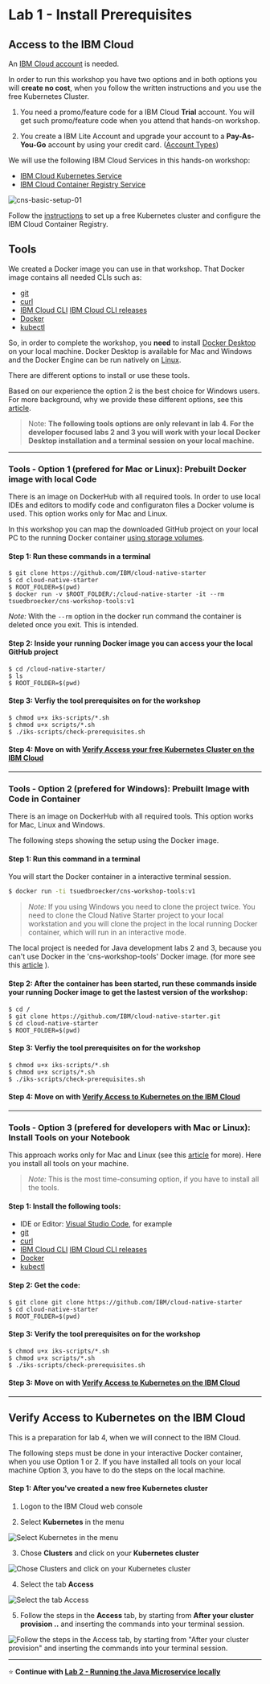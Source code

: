 # Lab 1 - Install Prerequisites

## Access to the IBM Cloud

An [IBM Cloud account](https://cloud.ibm.com/registration) is needed. 

In order to run this workshop you have two options and in both options you will **create no cost**, when you follow the written instructions and you use the free Kubernetes Cluster.

1. You need a promo/feature code for a IBM Cloud **Trial** account. You will get such promo/feature code when you attend that hands-on workshop.

2. You create a IBM Lite Account and upgrade your account to a **Pay-As-You-Go** account by using your credit card. ([Account Types](https://cloud.ibm.com/docs/account?topic=account-accounts))

We will use the following IBM Cloud Services in this hands-on workshop:

* [IBM Cloud Kubernetes Service](https://cloud.ibm.com/docs/containers?topic=containers-getting-started#getting-started)
* [IBM Cloud Container Registry Service](https://cloud.ibm.com/docs/services/Registry?topic=registry-getting-started#getting-started)

![cns-basic-setup-01](images/cns-basic-setup-01.png)

Follow the [instructions](0-create-kubernetes-cluster.md) to set up a free Kubernetes cluster and configure the IBM Cloud Container Registry.

## Tools

We created a Docker image you can use in that workshop.
That Docker image contains all needed CLIs such as:

- [git](https://git-scm.com/book/en/v2/Getting-Started-Installing-Git) 
- [curl](https://curl.haxx.se/download.html)
- [IBM Cloud CLI](https://cloud.ibm.com/docs/home/tools)
  [IBM Cloud CLI releases](https://github.com/IBM-Cloud/ibm-cloud-cli-release/releases)
- [Docker](https://docs.docker.com/v17.12/install/)
- [kubectl](https://kubernetes.io/docs/tasks/tools/install-kubectl/)

So, in order to complete the workshop, you **need** to install [Docker Desktop](https://docs.docker.com/install/) on your local machine. Docker Desktop is available for Mac and Windows and the Docker Engine can be run natively on [Linux](https://docs.docker.com/install/linux).

There are different options to install or use these tools.

Based on our experience the option 2 is the best choice for Windows users. For more background, why we provide these different options, see this [article](https://suedbroecker.net/2019/08/27/definition-of-a-dockerfile-to-use-bash-scripts-on-a-windows-10-machine-for-our-cloud-native-starter-workshop/).


> Note: **The following tools options are only relevant in lab 4. For the developer focused labs 2 and 3 you will work with your local Docker Desktop installation and a terminal session on your local machine.**

---

### Tools - Option 1 (prefered for Mac or Linux): Prebuilt Docker image with local Code

There is an image on DockerHub with all required tools. In order to use local IDEs and editors to modify code and configuraton files a Docker volume is used. This option  works only for Mac and Linux.

In this workshop you can map the downloaded GitHub project on your  local PC to the running Docker container [using storage volumes](https://docs.docker.com/storage/volumes/container).

#### Step 1: Run these commands in a terminal

```
$ git clone https://github.com/IBM/cloud-native-starter
$ cd cloud-native-starter
$ ROOT_FOLDER=$(pwd)
$ docker run -v $ROOT_FOLDER/:/cloud-native-starter -it --rm tsuedbroecker/cns-workshop-tools:v1
```
_Note:_ With the `--rm` option in the docker run command the container is deleted once you exit. This is intended.

#### Step 2: Inside your running Docker image you can access your the local GitHub project 

```
$ cd /cloud-native-starter/
$ ls
$ ROOT_FOLDER=$(pwd)
```

#### Step 3: Verfiy the tool prerequisites on for the workshop

```
$ chmod u+x iks-scripts/*.sh
$ chmod u+x scripts/*.sh
$ ./iks-scripts/check-prerequisites.sh
```

#### Step 4: Move on with [Verify Access your free Kubernetes Cluster on the IBM Cloud](./1-prereqs.md#verify-access-to-kubernetes-on-the-ibm-cloud)

---

### Tools - Option 2 (prefered for Windows): Prebuilt Image with Code in Container

There is an image on DockerHub with all required tools. This option works for Mac, Linux and Windows. 

The following steps showing the setup using the Docker image. 

#### Step 1: Run this command in a terminal

You will start the Docker container in a interactive terminal session.

```sh
$ docker run -ti tsuedbroecker/cns-workshop-tools:v1
```

> _Note:_ If you using Windows you need to clone the project twice. You need to clone the Cloud Native Starter project to your local workstation and you will clone the project in the local running Docker container, which will run in an interactive mode.

The local project is needed for Java development labs 2 and 3, because you can't use Docker in the 'cns-workshop-tools' Docker image. (for more see this [article](https://suedbroecker.net/2019/08/27/definition-of-a-dockerfile-to-use-bash-scripts-on-a-windows-10-machine-for-our-cloud-native-starter-workshop/) ).

#### Step 2: After the container has been started, run these commands inside your running Docker image to get the lastest version of the workshop:

```
$ cd /
$ git clone https://github.com/IBM/cloud-native-starter.git
$ cd cloud-native-starter
$ ROOT_FOLDER=$(pwd)
```

#### Step 3: Verfiy the tool prerequisites on for the workshop

```
$ chmod u+x iks-scripts/*.sh
$ chmod u+x scripts/*.sh
$ ./iks-scripts/check-prerequisites.sh
```

#### Step 4: Move on with [Verify Access to Kubernetes on the IBM Cloud](./1-prereqs.md#verify-access-to-kubernetes-on-the-ibm-cloud)

---

### Tools - Option 3 (prefered for developers with Mac or Linux): Install Tools on your Notebook

This approach works only for Mac and Linux (see this [article](https://suedbroecker.net/2019/08/27/definition-of-a-dockerfile-to-use-bash-scripts-on-a-windows-10-machine-for-our-cloud-native-starter-workshop/) for more).
Here you install all tools on your machine. 

> _Note:_ This is the most time-consuming option, if you have to install all the tools.


#### Step 1: Install the following tools:

- IDE or Editor: [Visual Studio Code](https://code.visualstudio.com/), for example 
- [git](https://git-scm.com/book/en/v2/Getting-Started-Installing-Git) 
- [curl](https://curl.haxx.se/download.html)
- [IBM Cloud CLI](https://cloud.ibm.com/docs/home/tools)
  [IBM Cloud CLI releases](https://github.com/IBM-Cloud/ibm-cloud-cli-release/releases)
- [Docker](https://docs.docker.com/v17.12/install/)
- [kubectl](https://kubernetes.io/docs/tasks/tools/install-kubectl/)


#### Step 2: Get the code:

```
$ git clone git clone https://github.com/IBM/cloud-native-starter
$ cd cloud-native-starter
$ ROOT_FOLDER=$(pwd)
```

#### Step 3: Verify the tool prerequisites on for the workshop

```
$ chmod u+x iks-scripts/*.sh
$ chmod u+x scripts/*.sh
$ ./iks-scripts/check-prerequisites.sh
```

#### Step 3: Move on with [Verify Access to Kubernetes on the IBM Cloud](./1-prereqs.md#verify-access-to-kubernetes-on-the-ibm-cloud)

---

## Verify Access to Kubernetes on the IBM Cloud

This is a preparation for lab 4, when we will connect to the IBM Cloud.

The following steps must be done in your interactive Docker container, when you use Option 1 or 2. 
If you have installed all tools on your local machine Option 3, you have to do the steps on the local machine.

#### Step 1: After you've created a new free Kubernetes cluster

1. Logon to the IBM Cloud web console

2. Select **Kubernetes** in the menu

![Select Kubernetes in the menu](images/verify-cluster-access-1.png)

3. Chose **Clusters** and click on your **Kubernetes cluster**

![Chose Clusters and click on your Kubernetes cluster](images/verify-cluster-access-2.png)

4. Select the tab **Access**

![Select the tab Access](images/verify-cluster-access-3.png)

5. Follow the steps in the **Access** tab, by starting from **After your cluster provision ..** and inserting the commands into your terminal session.

![Follow the steps in the Access tab, by starting from "After your cluster provision" and inserting the commands into your terminal session.](images/verify-cluster-access-4.png)

---

:star: __Continue with [Lab 2 - Running the Java Microservice locally](./2-docker.md#lab-2---running-the-java-microservice-locally)__ 
